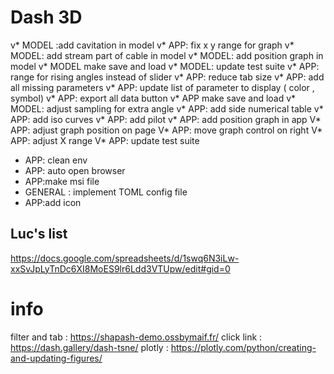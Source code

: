 

# Dash 3D
 v* MODEL :add cavitation in model 
 v* APP: fix x y range for graph
 v* MODEL: add stream part of cable in model 
 v* MODEL: add position graph in model 
 v* MODEL make save and load
 v* MODEL: update test suite
 v* APP: range for rising angles instead of slider
 v* APP: reduce tab size
 v* APP: add all missing parameters 
 v* APP: update list of parameter to display ( color , symbol)
 v* APP: export all data button
 v* APP make save and load
 v* MODEL: adjust sampling for extra angle
 v* APP: add side numerical table 
 v* APP: add iso curves
 v* APP: add pilot
 v* APP: add position graph in app
 V* APP: adjust graph position on page
 V* APP: move graph control on right
 V* APP: adjust X range 
 V* APP: update test suite
 * APP: clean env 
 * APP: auto open browser
 * APP:make msi file 
 * GENERAL : implement TOML config file
 * APP:add icon 
 

## Luc's list 
https://docs.google.com/spreadsheets/d/1swq6N3iLw-xxSvJpLyTnDc6XI8MoES9lr6Ldd3VTUpw/edit#gid=0

# info 
 filter and tab : https://shapash-demo.ossbymaif.fr/
 click link : https://dash.gallery/dash-tsne/
 plotly : https://plotly.com/python/creating-and-updating-figures/